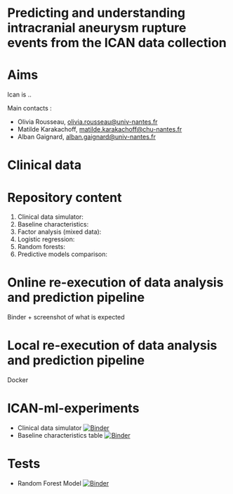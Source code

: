 # Predicting and understanding intracranial aneurysm rupture events from the ICAN data collection

# Aims
Ican is .. 

Main contacts : 
  - Olivia Rousseau, olivia.rousseau@univ-nantes.fr
  - Matilde Karakachoff, matilde.karakachoff@chu-nantes.fr
  - Alban Gaignard, alban.gaignard@univ-nantes.fr

# Clinical data 

# Repository content 
  1. Clinical data simulator: 
  1. Baseline characteristics: 
  1. Factor analysis (mixed data): 
  1. Logistic regression: 
  1. Random forests: 
  1. Predictive models comparison: 

# Online re-execution of data analysis and prediction pipeline
Binder + screenshot of what is expected

# Local re-execution of data analysis and prediction pipeline
Docker

# ICAN-ml-experiments
- Clinical data simulator [![Binder](https://mybinder.org/badge_logo.svg)](https://mybinder.org/v2/gh/albangaignard/ICAN-ml-experiments.git/master?filepath=notebooks/0-Clinical-data-simulator.ipynb)
- Baseline characteristics table [![Binder](https://mybinder.org/badge_logo.svg)](https://mybinder.org/v2/gh/albangaignard/ICAN-ml-experiments.git/master?filepath=notebooks/1-Table-Baseline-Characteristics.ipynb)

# Tests
- Random Forest Model [![Binder](https://mybinder.org/badge_logo.svg)](https://mybinder.org/v2/gh/albangaignard/ICAN-ml-experiments.git/master?filepath=notebooks/4-Random-Forest-Model.ipynb)
